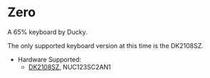 # Zero

A 65% keyboard by Ducky.

The only supported keyboard version at this time is the DK2108SZ.

* Hardware Supported:
  * [DK2108SZ](DK2108SZ/), NUC123SC2AN1
